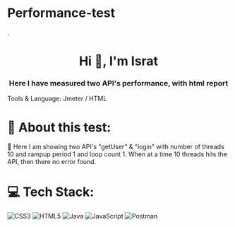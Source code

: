 # Performance-test
.
<h1 align="center">Hi 👋, I'm Israt</h1>
<h3 align="center">Here I have measured two API's performance, with html report</h3>

Tools & Language: Jmeter /  HTML

# 💫 About this test:
🔭 Here I am showing two API's "getUser" & "login" with number of threads 10 and rampup period 1 and loop count 1. When at a time 10 threads hits the API, then there no error found. 

# 💻 Tech Stack:
![CSS3](https://img.shields.io/badge/css3-%231572B6.svg?style=for-the-badge&logo=css3&logoColor=white) ![HTML5](https://img.shields.io/badge/html5-%23E34F26.svg?style=for-the-badge&logo=html5&logoColor=white) ![Java](https://img.shields.io/badge/java-%23ED8B00.svg?style=for-the-badge&logo=java&logoColor=white) ![JavaScript](https://img.shields.io/badge/javascript-%23323330.svg?style=for-the-badge&logo=javascript&logoColor=%23F7DF1E) ![Postman](https://img.shields.io/badge/Postman-FF6C37?style=for-the-badge&logo=postman&logoColor=white)
